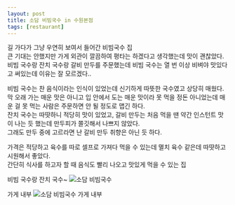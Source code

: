 ```yaml
---
layout: post
title: 소담 비빔국수 in 수원본점
tags: [restaurant]
---
```

길 가다가 그냥 우연히 보여서 들어간 비빔국수 집  
큰 기대는 안했지만 가게 외관이 깔끔하여 평타는 하겠다고 생각했는데 맛이 괜찮았다.  
비빔 국수랑 잔치 국수랑 갈비 만두를 주문했는데 비빔 국수는 열 번 이상 비벼야 맛있다고 써있는데 이유는 잘 모르겠다..  

비빔 국수는 찬 음식이라는 인식이 있었는데 신기하게 따뜻한 국수였고 상당히 매웠다.  
막 오래 가는 매운 맛은 아니고 입 안에서 도는 매운 맛이라 못 먹을 정돈 아니었는데 매운 걸 못 먹는 사람은 주문하면 안 될 정도로 맵긴 하다.  
잔치 국수는 따땃하니 적당히 맛이 있었고, 갈비 만두는 처음 먹을 땐 약간 인스턴트 맛이 나는 듯 했는데 만두피가 쫄깃해서 나쁘지 않았다.  
그래도 만두 중에 고르라면 난 갈비 만두 취향은 아닌 듯 하다.  

가격은 적당하고 육수를 따로 셀프로 가져다 먹을 수 있는데 멸치 육수 같은데 따땃하고 시원해서 좋았다.  
간단히 식사를 하고자 할 때 음식도 빨리 나오고 맛있게 먹을 수 있는 집

비빔 국수랑 잔치 국수~
![소담 비빔국수](http://lh3.googleusercontent.com/-lpUIVmbs1fU/VgFMCkduTVI/AAAAAAAAAGE/1OZmlhEIdsg/s1280/upload_-1.jpg)

가게 내부 
![소담 비빔국수 가게 내부](http://lh3.googleusercontent.com/--MssHC5-u1g/VgFMD5L55SI/AAAAAAAAAGM/5zBNa0KwuJg/s1280/upload_-1.jpg)